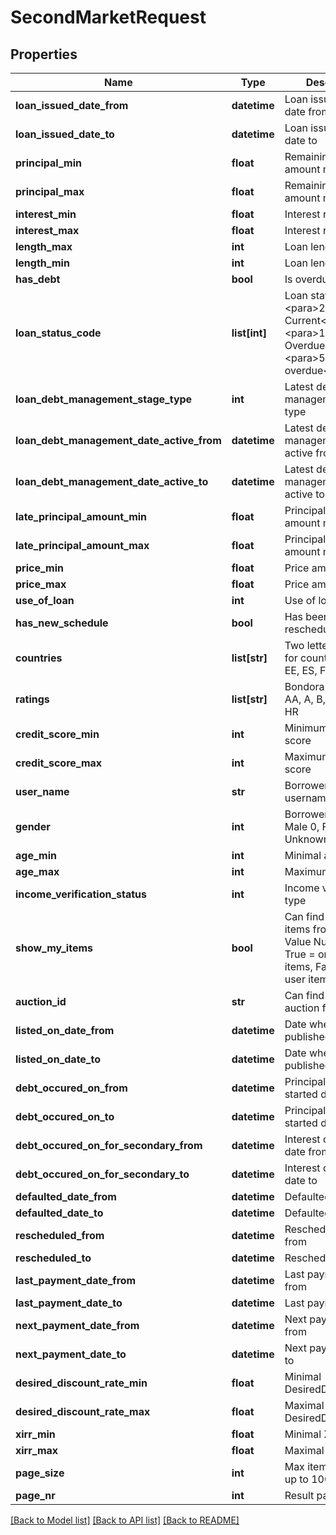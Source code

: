 # SecondMarketRequest

## Properties
Name | Type | Description | Notes
------------ | ------------- | ------------- | -------------
**loan_issued_date_from** | **datetime** | Loan issued start date from | [optional] 
**loan_issued_date_to** | **datetime** | Loan issued start date to | [optional] 
**principal_min** | **float** | Remaining principal amount min | [optional] 
**principal_max** | **float** | Remaining principal amount max | [optional] 
**interest_min** | **float** | Interest rate min | [optional] 
**interest_max** | **float** | Interest rate max | [optional] 
**length_max** | **int** | Loan lenght min | [optional] 
**length_min** | **int** | Loan lenght max | [optional] 
**has_debt** | **bool** | Is overdue | [optional] 
**loan_status_code** | **list[int]** | Loan status code              &lt;para&gt;2 Current&lt;/para&gt;&lt;para&gt;100 Overdue&lt;/para&gt;&lt;para&gt;5 60+ days overdue&lt;/para&gt; | [optional] 
**loan_debt_management_stage_type** | **int** | Latest debt management stage type | [optional] 
**loan_debt_management_date_active_from** | **datetime** | Latest debt management date active from | [optional] 
**loan_debt_management_date_active_to** | **datetime** | Latest debt management date active to | [optional] 
**late_principal_amount_min** | **float** | Principal debt amount min | [optional] 
**late_principal_amount_max** | **float** | Principal debt amount max | [optional] 
**price_min** | **float** | Price amount min | [optional] 
**price_max** | **float** | Price amount max | [optional] 
**use_of_loan** | **int** | Use of loan | [optional] 
**has_new_schedule** | **bool** | Has been rescheduled | [optional] 
**countries** | **list[str]** | Two letter iso code for country of origin: EE, ES, FI | [optional] 
**ratings** | **list[str]** | Bondora&#39;s rating: AA, A, B, C, D, E, F, HR | [optional] 
**credit_score_min** | **int** | Minimum credit score | [optional] 
**credit_score_max** | **int** | Maximum credit score | [optional] 
**user_name** | **str** | Borrower&#39;s username | [optional] 
**gender** | **int** | Borrower&#39;s gender: Male 0, Female 1, Unknown 2 | [optional] 
**age_min** | **int** | Minimal age | [optional] 
**age_max** | **int** | Maximum age | [optional] 
**income_verification_status** | **int** | Income verification type | [optional] 
**show_my_items** | **bool** | Can find your own items from market: Value Null &#x3D; ALL, True &#x3D; only your items, False &#x3D; other user items | [optional] 
**auction_id** | **str** | Can find specific auction from market | [optional] 
**listed_on_date_from** | **datetime** | Date when item was published from | [optional] 
**listed_on_date_to** | **datetime** | Date when item was published to | [optional] 
**debt_occured_on_from** | **datetime** | Principal debt started date from | [optional] 
**debt_occured_on_to** | **datetime** | Principal debt started date to | [optional] 
**debt_occured_on_for_secondary_from** | **datetime** | Interest debt started date from | [optional] 
**debt_occured_on_for_secondary_to** | **datetime** | Interest debt started date to | [optional] 
**defaulted_date_from** | **datetime** | Defaulted date from | [optional] 
**defaulted_date_to** | **datetime** | Defaulted date to | [optional] 
**rescheduled_from** | **datetime** | Rescheduled date from | [optional] 
**rescheduled_to** | **datetime** | Rescheduled date to | [optional] 
**last_payment_date_from** | **datetime** | Last payment date from | [optional] 
**last_payment_date_to** | **datetime** | Last payment date to | [optional] 
**next_payment_date_from** | **datetime** | Next payment date from | [optional] 
**next_payment_date_to** | **datetime** | Next payment date to | [optional] 
**desired_discount_rate_min** | **float** | Minimal DesiredDiscountRate | [optional] 
**desired_discount_rate_max** | **float** | Maximal DesiredDiscountRate | [optional] 
**xirr_min** | **float** | Minimal Xirr | [optional] 
**xirr_max** | **float** | Maximal Xirr | [optional] 
**page_size** | **int** | Max items in result, up to 100000 | [optional] 
**page_nr** | **int** | Result page nr | [optional] 

[[Back to Model list]](../README.md#documentation-for-models) [[Back to API list]](../README.md#documentation-for-api-endpoints) [[Back to README]](../README.md)


